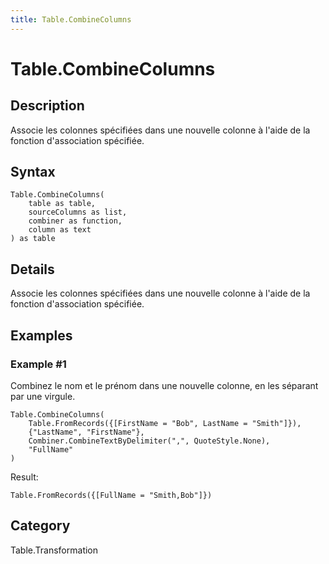 ```yaml
---
title: Table.CombineColumns
---
```


# Table.CombineColumns


## Description

Associe les colonnes spécifiées dans une nouvelle colonne à l&#39;aide de la fonction d&#39;association spécifiée.


## Syntax

```powerquery
Table.CombineColumns(
    table as table,
    sourceColumns as list,
    combiner as function,
    column as text
) as table
```


## Details

Associe les colonnes spécifiées dans une nouvelle colonne à l'aide de la fonction d'association spécifiée.


## Examples

### Example #1 
Combinez le nom et le prénom dans une nouvelle colonne, en les séparant par une virgule.
```powerquery
Table.CombineColumns(
    Table.FromRecords({[FirstName = "Bob", LastName = "Smith"]}),
    {"LastName", "FirstName"},
    Combiner.CombineTextByDelimiter(",", QuoteStyle.None),
    "FullName"
)
```

Result: 
```powerquery
Table.FromRecords({[FullName = "Smith,Bob"]})
```




## Category
Table.Transformation
